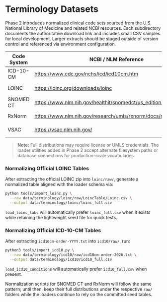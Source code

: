 # Terminology Datasets

Phase 2 introduces normalized clinical code sets sourced from the U.S. National Library of Medicine and related NCBI resources. Each subdirectory documents the authoritative download link and includes small CSV samples for local development. Larger extracts should be staged outside of version control and referenced via environment configuration.

| Code System | NCBI / NLM Reference | Local Layout |
|-------------|----------------------|--------------|
| ICD-10-CM   | https://www.cdc.gov/nchs/icd/icd10cm.htm | `icd10/icd10_conditions.csv` (seed) / `icd10/raw/` (official) |
| LOINC       | https://loinc.org/downloads/loinc | `loinc/loinc_labs.csv` (seed) / `loinc/raw/` (official) |
| SNOMED CT   | https://www.nlm.nih.gov/healthit/snomedct/us_edition.html | `snomed/snomed_conditions.csv` (seed) / `snomed/raw/` (official) |
| RxNorm      | https://www.nlm.nih.gov/research/umls/rxnorm/docs/rxnormfiles.html | `rxnorm/rxnorm_medications.csv` (seed) / `rxnorm/raw/` (official) |
| VSAC        | https://vsac.nlm.nih.gov/ | `vsac/raw/` (official value set releases) |

> **Note:** Full distributions may require license or UMLS credentials. The loader utilities added in Phase 2 accept alternate filesystem paths or database connections for production-scale vocabularies.

### Normalizing Official LOINC Tables

After extracting the official LOINC zip into `loinc/raw/`, generate a normalized table aligned with the loader schema via:

```bash
python tools/import_loinc.py \
  --raw data/terminology/loinc/raw/LoincTable/Loinc.csv \
  --output data/terminology/loinc/loinc_full.csv
```

`load_loinc_labs` will automatically prefer `loinc_full.csv` when it exists while retaining the lightweight seed file for quick tests.

### Normalizing Official ICD-10-CM Tables

After extracting `icd10cm-order-YYYY.txt` into `icd10/raw/`, run:

```bash
python3 tools/import_icd10.py \
  --raw data/terminology/icd10/raw/icd10cm-order-2026.txt \
  --output data/terminology/icd10/icd10_full.csv
```

`load_icd10_conditions` will automatically prefer `icd10_full.csv` when present.

Normalization scripts for SNOMED CT and RxNorm will follow the same pattern; until then, keep their full distributions under the respective `raw/` folders while the loaders continue to rely on the committed seed tables.
